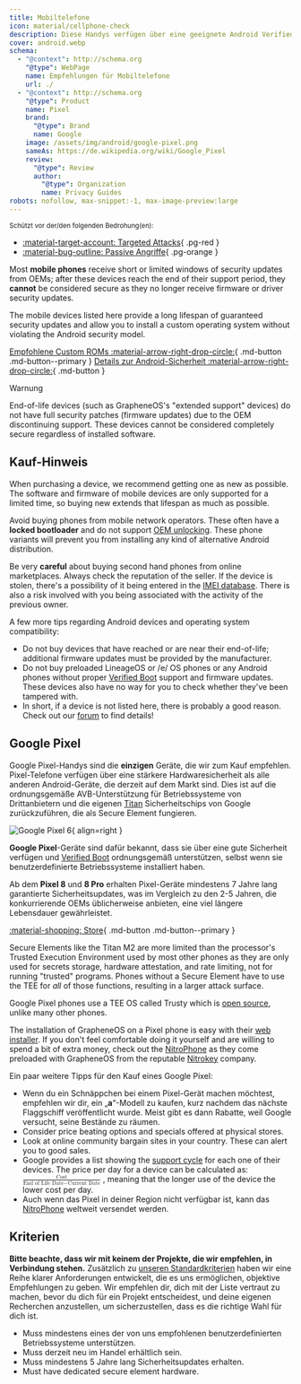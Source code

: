 ```yaml
---
title: Mobiltelefone
icon: material/cellphone-check
description: Diese Handys verfügen über eine geeignete Android Verified Boot-Unterstützung für benutzerdefinierte Betriebssysteme.
cover: android.webp
schema:
  - "@context": http://schema.org
    "@type": WebPage
    name: Empfehlungen für Mobiltelefone
    url: ./
  - "@context": http://schema.org
    "@type": Product
    name: Pixel
    brand:
      "@type": Brand
      name: Google
    image: /assets/img/android/google-pixel.png
    sameAs: https://de.wikipedia.org/wiki/Google_Pixel
    review:
      "@type": Review
      author:
        "@type": Organization
        name: Privacy Guides
robots: nofollow, max-snippet:-1, max-image-preview:large
---
```


<small>Schützt vor der/den folgenden Bedrohung(en):</small>

- [:material-target-account: Targeted Attacks](basics/common-threats.md#attacks-against-specific-individuals){ .pg-red }
- [:material-bug-outline: Passive Angriffe](basics/common-threats.md#security-and-privacy){ .pg-orange }

Most **mobile phones** receive short or limited windows of security updates from OEMs; after these devices reach the end of their support period, they **cannot** be considered secure as they no longer receive firmware or driver security updates.

The mobile devices listed here provide a long lifespan of guaranteed security updates and allow you to install a custom operating system without violating the Android security model.

[Empfohlene Custom ROMs :material-arrow-right-drop-circle:](android/distributions.md){ .md-button .md-button--primary } [Details zur Android-Sicherheit :material-arrow-right-drop-circle:](os/android-overview.md#security-protections){ .md-button }

<div class="admonition warning" markdown>
<p class="admonition-title">Warnung</p>

End-of-life devices (such as GrapheneOS's "extended support" devices) do not have full security patches (firmware updates) due to the OEM discontinuing support. These devices cannot be considered completely secure regardless of installed software.

</div>

## Kauf-Hinweis

When purchasing a device, we recommend getting one as new as possible. The software and firmware of mobile devices are only supported for a limited time, so buying new extends that lifespan as much as possible.

Avoid buying phones from mobile network operators. These often have a **locked bootloader** and do not support [OEM unlocking](https://source.android.com/devices/bootloader/locking_unlocking). These phone variants will prevent you from installing any kind of alternative Android distribution.

Be very **careful** about buying second hand phones from online marketplaces. Always check the reputation of the seller. If the device is stolen, there's a possibility of it being entered in the [IMEI database](https://gsma.com/get-involved/working-groups/terminal-steering-group/imei-database). There is also a risk involved with you being associated with the activity of the previous owner.

A few more tips regarding Android devices and operating system compatibility:

- Do not buy devices that have reached or are near their end-of-life; additional firmware updates must be provided by the manufacturer.
- Do not buy preloaded LineageOS or /e/ OS phones or any Android phones without proper [Verified Boot](https://source.android.com/security/verifiedboot) support and firmware updates. These devices also have no way for you to check whether they've been tampered with.
- In short, if a device is not listed here, there is probably a good reason. Check out our [forum](https://discuss.privacyguides.net) to find details!

## Google Pixel

Google Pixel-Handys sind die **einzigen** Geräte, die wir zum Kauf empfehlen. Pixel-Telefone verfügen über eine stärkere Hardwaresicherheit als alle anderen Android-Geräte, die derzeit auf dem Markt sind. Dies ist auf die ordnungsgemäße AVB-Unterstützung für Betriebssysteme von Drittanbietern und die eigenen [Titan](https://security.googleblog.com/2021/10/pixel-6-setting-new-standard-for-mobile.html) Sicherheitschips von Google zurückzuführen, die als Secure Element fungieren.

<div class="admonition recommendation" markdown>

![Google Pixel 6](assets/img/android/google-pixel.png){ align=right }

**Google Pixel**-Geräte sind dafür bekannt, dass sie über eine gute Sicherheit verfügen und [Verified Boot](https://source.android.com/security/verifiedboot) ordnungsgemäß unterstützen, selbst wenn sie benutzerdefinierte Betriebssysteme installiert haben.

Ab dem **Pixel 8** und **8 Pro** erhalten Pixel-Geräte mindestens 7 Jahre lang garantierte Sicherheitsupdates, was im Vergleich zu den 2-5 Jahren, die konkurrierende OEMs üblicherweise anbieten, eine viel längere Lebensdauer gewährleistet.

[:material-shopping: Store](https://store.google.com/category/phones){ .md-button .md-button--primary }

</div>

Secure Elements like the Titan M2 are more limited than the processor's Trusted Execution Environment used by most other phones as they are only used for secrets storage, hardware attestation, and rate limiting, not for running "trusted" programs. Phones without a Secure Element have to use the TEE for _all_ of those functions, resulting in a larger attack surface.

Google Pixel phones use a TEE OS called Trusty which is [open source](https://source.android.com/security/trusty#whyTrusty), unlike many other phones.

The installation of GrapheneOS on a Pixel phone is easy with their [web installer](https://grapheneos.org/install/web). If you don't feel comfortable doing it yourself and are willing to spend a bit of extra money, check out the [NitroPhone](https://shop.nitrokey.com/shop) as they come preloaded with GrapheneOS from the reputable [Nitrokey](https://nitrokey.com/about) company.

Ein paar weitere Tipps für den Kauf eines Google Pixel:

- Wenn du ein Schnäppchen bei einem Pixel-Gerät machen möchtest, empfehlen wir dir, ein „**a**“-Modell zu kaufen, kurz nachdem das nächste Flaggschiff veröffentlicht wurde. Meist gibt es dann Rabatte, weil Google versucht, seine Bestände zu räumen.
- Consider price beating options and specials offered at physical stores.
- Look at online community bargain sites in your country. These can alert you to good sales.
- Google provides a list showing the [support cycle](https://support.google.com/nexus/answer/4457705) for each one of their devices. The price per day for a device can be calculated as: <math xmlns="http://www.w3.org/1998/Math/MathML" display="inline" class="tml-display" style="display:inline math;"> <mfrac> <mtext>Cost</mtext> <mrow> <mtext>End of Life Date</mtext> <mo>−</mo> <mtext>Current Date</mtext> </mrow> </mfrac> </math>
  , meaning that the longer use of the device the lower cost per day.
- Auch wenn das Pixel in deiner Region nicht verfügbar ist, kann das [NitroPhone](https://shop.nitrokey.com/shop) weltweit versendet werden.

## Kriterien

**Bitte beachte, dass wir mit keinem der Projekte, die wir empfehlen, in Verbindung stehen.** Zusätzlich zu [unseren Standardkriterien](about/criteria.md) haben wir eine Reihe klarer Anforderungen entwickelt, die es uns ermöglichen, objektive Empfehlungen zu geben. Wir empfehlen dir, dich mit der Liste vertraut zu machen, bevor du dich für ein Projekt entscheidest, und deine eigenen Recherchen anzustellen, um sicherzustellen, dass es die richtige Wahl für dich ist.

- Muss mindestens eines der von uns empfohlenen benutzerdefinierten Betriebssysteme unterstützen.
- Muss derzeit neu im Handel erhältlich sein.
- Muss mindestens 5 Jahre lang Sicherheitsupdates erhalten.
- Must have dedicated secure element hardware.
